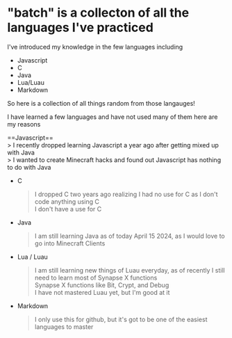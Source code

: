 # "batch" is a collecton of all the languages I've practiced<br />
 I've introduced my knowledge in the few languages including
  * Javascript <br />
  * C <br />
  * Java <br />
  * Lua/Luau <br />
  * Markdown <br />
  
 So here is a collection of all things random from those langauges! <br />

  I have learned a few languages and have not used many of them here are my reasons <br />

   ==Javascript== <br />
     > I recently dropped learning Javascript a year ago after getting mixed up with Java <br />
     > I wanted to create Minecraft hacks and found out Javascript has nothing to do with Java <br />
   * C <br />
     > I dropped C two years ago realizing I had no use for C as I don't code anything using C <br />
     > I don't have a use for C <br />
   * Java <br />
     > I am still learning Java as of today April 15 2024, as I would love to go into Minecraft Clients <br />
   * Lua / Luau <br />
     > I am still learning new things of Luau everyday, as of recently I still need to learn most of Synapse X functions <br />
     > Synapse X functions like Bit, Crypt, and Debug <br />
     > I have not mastered Luau yet, but I'm good at it <br />
   * Markdown <br />
     > I only use this for github, but it's got to be one of the easiest languages to master <br />
    

